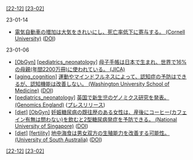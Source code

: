 [\[22-12\]](2212.md) [\[23-02\]](2302.md)

23-01-14
* [電気自動車の増加は大気をきれいにし、死亡率低下に寄与する。 (Cornell University)](https://news.cornell.edu/stories/2022/12/electric-car-sales-drive-toward-cleaner-air-less-mortality) ([DOI](https://dx.doi.org/10.1016/j.rser.2022.113100))

23-01-06
* [\[ObGyn\]](ObGyn.md) [\[pediatrics_neonatology\]](pediatrics_neonatology.md) [母子手帳は日本で生まれ、世界で16%の母親(年間2200万冊)に使われている。 (JICA)](https://www.jica.go.jp/activities/issues/health/mch_handbook/index.html)
* [\[aging_cognition\]](aging_cognition.md) [運動やマインドフルネスによって、認知症の予防はできるが、認知機能は改善しない。 (Washington University School of Medicine)](https://medicine.wustl.edu/news/exercise-mindfulness-dont-appear-to-boost-cognitive-function-in-older-adults/) ([DOI](https://dx.doi.org/10.1001/jama.2022.21680))
* [\[pediatrics_neonatology\]](pediatrics_neonatology.md) [英国で新生児のゲノミクス研究を発表。 (Genomics England)](https://www.genomicsengland.co.uk/initiatives/newborns) ([プレスリリース](https://www.gov.uk/government/news/over-175-million-for-cutting-edge-genomics-research))
* [\[diet\]](diet.md) [\[ObGyn\]](ObGyn.md) [妊娠糖尿病の既往歴のある女性は、産後にコーヒー(カフェイン有無は問わない)を飲むと2型糖尿病発症を予防できる。 (National University of Singapore)](https://medicine.nus.edu.sg/news/drinking-coffee-regularly-after-pregnancy-may-lower-the-risk-of-type-2-diabetes-for-women-who-had-diabetes-during-pregnancy/) ([DOI](https://dx.doi.org/10.1093/ajcn/nqac241))
* [\[diet\]](diet.md) [\[fertility\]](fertility.md) [地中海食は男女双方の生殖能力を改善する可能性。 (University of South Australia)](https://www.unisa.edu.au/media-centre/Releases/2022/a-mediterranean-diet-not-only-boosts-health--but-also-improves-fertility/) ([DOI](https://doi.org/10.3390/nu14193914))

[\[22-12\]](2212.md) [\[23-02\]](2302.md)
